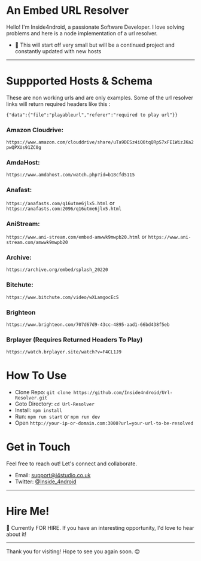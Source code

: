 # An Embed URL Resolver

Hello! I'm Inside4ndroid, a passionate Software Developer. I love solving problems and here is a node implementation of a url resolver.

- 💼 This will start off very small but will be a continued project and constantly updated with new hosts

---

# Suppported Hosts & Schema

These are non working urls and are only examples. Some of the url resolver links will return required headers like this :

`{"data":{"file":"playableurl","referer":"required to play url"}}`

### Amazon Cloudrive: 
`https://www.amazon.com/clouddrive/share/uTa9DESz4iQ6tqQRpS7xFE1WizJKa2pwQPXUs91ZC0g`
### AmdaHost: 
`https://www.amdahost.com/watch.php?id=b18cfd5115`
### Anafast: 
`https://anafasts.com/q16utme6jlx5.html` or `https://anafasts.com:2096/q16utme6jlx5.html`
### AniStream: 
`https://www.ani-stream.com/embed-amwwk9mwpb20.html` or `https://www.ani-stream.com/amwwk9mwpb20`
### Archive: 
`https://archive.org/embed/splash_20220`
### Bitchute: 
`https://www.bitchute.com/video/wXLamgocEcS`
### Brighteon
`https://www.brighteon.com/707d67d9-43cc-4895-aad1-66bd438f5eb`
### Brplayer (Requires Returned Headers To Play)
`https://watch.brplayer.site/watch?v=F4CL1J9`

# How To Use

- Clone Repo: `git clone https://github.com/Inside4ndroid/Url-Resolver.git`
- Goto Directory: `cd Url-Resolver`
- Install: `npm install`
- Run: `npm run start` or `npm run dev`
- Open `http://your-ip-or-domain.com:3000?url=your-url-to-be-resolved`

# Get in Touch

Feel free to reach out! Let's connect and collaborate.

- Email: support@i4studio.co.uk
- Twitter: [@Inside_4ndroid](https://twitter.com/Inside_4ndroid)

---

# Hire Me!

👀 Currently FOR HIRE. If you have an interesting opportunity, I'd love to hear about it!

---

Thank you for visiting! Hope to see you again soon. 😊